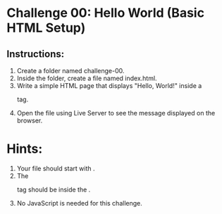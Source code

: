 # Challenge 00: Hello World (Basic HTML Setup)

## Instructions:
1. Create a folder named challenge-00.
2. Inside the folder, create a file named index.html.
3. Write a simple HTML page that displays "Hello, World!" inside a <p> tag.
4. Open the file using Live Server to see the message displayed on the browser.


# Hints:
1. Your file should start with <!DOCTYPE html>.
2. The <p> tag should be inside the <body>.
3. No JavaScript is needed for this challenge.
